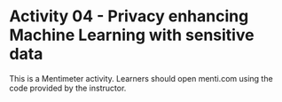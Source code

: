 # Activity 04 - Privacy enhancing Machine Learning with sensitive data

This is a Mentimeter activity. Learners should open menti.com using the code provided by the instructor.
